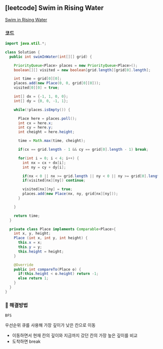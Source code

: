 ## [leetcode] Swim in Rising Water

[Swim in Rising Water](https://leetcode.com/problems/swim-in-rising-water/)

### 코드

```java
import java.util.*;

class Solution {
  public int swimInWater(int[][] grid) {

    PriorityQueue<Place> places = new PriorityQueue<Place>();
    boolean[][] visited = new boolean[grid.length][grid[0].length];

    int time = grid[0][0];
    places.add(new Place(0, 0, grid[0][0]));
    visited[0][0] = true;

    int[] dx = {-1, 1, 0, 0};
    int[] dy = {0, 0, -1, 1};

    while(!places.isEmpty()) {

      Place here = places.poll();
      int cx = here.x;
      int cy = here.y;
      int cheight = here.height;

      time = Math.max(time, cheight);

      if(cx == grid.length - 1 && cy == grid[0].length - 1) break;

      for(int i = 0; i < 4; i++) {
        int nx = cx + dx[i];
        int ny = cy + dy[i];

        if(nx < 0 || nx >= grid.length || ny < 0 || ny >= grid[0].length) continue;
        if(visited[nx][ny]) continue;

        visited[nx][ny] = true;
        places.add(new Place(nx, ny, grid[nx][ny]));
      }

    }

    return time;
  }

  private class Place implements Comparable<Place>{
    int x, y, height;
    Place (int x, int y, int height) {
      this.x = x;
      this.y = y;
      this.height = height;
    }

    @Override
    public int compareTo(Place o) {
      if(this.height < o.height) return -1;
      else return 1;
    }
  }
}
```

### 📖 해결방법

`BFS`

우선순위 큐를 사용해 가장 깊이가 낮은 칸으로 이동  
- 이동하면서 현재 칸의 깊이와 지금까지 갔던 칸의 가장 높은 깊이를 비교 
- 도착하면 break